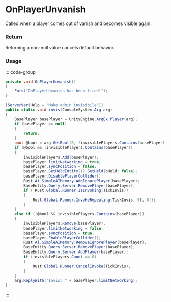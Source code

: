 <Badge type="danger" text="Carbon Compatible"/><Badge type="warning" text="Oxide Compatible"/>
# OnPlayerUnvanish
Called when a player comes out of vanish and becomes visible again.
### Return
Returning a non-null value cancels default behavior.

### Usage
::: code-group
```csharp [Example]
private void OnPlayerUnvanish()
{
	Puts("OnPlayerUnvanish has been fired!");
}
```
```csharp [Source — Assembly-CSharp @ ConVar.Debugging]
[ServerVar(Help = "Make admin invisibile")]
public static void invis(ConsoleSystem.Arg arg)
{
	BasePlayer basePlayer = UnityEngine.ArgEx.Player(arg);
	if (basePlayer == null)
	{
		return;
	}
	bool @bool = arg.GetBool(0, !invisiblePlayers.Contains(basePlayer));
	if (@bool && !invisiblePlayers.Contains(basePlayer))
	{
		invisiblePlayers.Add(basePlayer);
		basePlayer.limitNetworking = true;
		basePlayer.syncPosition = false;
		basePlayer.GetHeldEntity()?.SetHeld(bHeld: false);
		basePlayer.DisablePlayerCollider();
		Rust.Ai.SimpleAIMemory.AddIgnorePlayer(basePlayer);
		BaseEntity.Query.Server.RemovePlayer(basePlayer);
		if (!Rust.Global.Runner.IsInvoking(TickInvis))
		{
			Rust.Global.Runner.InvokeRepeating(TickInvis, 0f, 0f);
		}
	}
	else if (!@bool && invisiblePlayers.Contains(basePlayer))
	{
		invisiblePlayers.Remove(basePlayer);
		basePlayer.limitNetworking = false;
		basePlayer.syncPosition = true;
		basePlayer.EnablePlayerCollider();
		Rust.Ai.SimpleAIMemory.RemoveIgnorePlayer(basePlayer);
		BaseEntity.Query.Server.RemovePlayer(basePlayer);
		BaseEntity.Query.Server.AddPlayer(basePlayer);
		if (invisiblePlayers.Count == 0)
		{
			Rust.Global.Runner.CancelInvoke(TickInvis);
		}
	}
	arg.ReplyWith("Invis: " + basePlayer.limitNetworking);
}

```
:::
